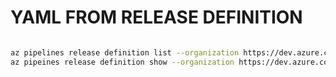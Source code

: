 YAML FROM RELEASE DEFINITION
============================
```bash

az pipelines release definition list --organization https://dev.azure.com/builddoctor --project "test must go"
az pipeines release definition show --organization https://dev.azure.com/builddoctor --project "test must go"  --id 1| tee show.yml
```